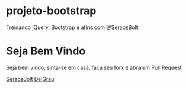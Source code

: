 # projeto-bootstrap
Treinando jQuery, Bootstrap e afins com @SeraosBolt

<H1>Seja Bem Vindo</H1>
<p>Seja bem vindo, sinta-se em casa, faça seu fork e abra um Pull Request</p>

<a href='https://github.com/SeraosBolt' target='_blank'>SeraosBolt</a>
<a href='https://github.com/DelGrau' target='_blank'>DelGrau</a>